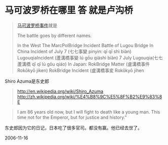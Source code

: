 # 马可波罗桥在哪里 答 就是卢沟桥

>  [马可波罗桥事件](http://en.wikipedia.org/wiki/Marco_Polo_Bridge_Incident)就是
> 
> The battle goes by different names.
> 
> In the West
> The MarcPolBridge Incident
> Battle of Lugou Bridge
> In China
> Incident of July 7 (七七事變 pinyin: qī qī shì biàn)
> LugouqiaIncident (蘆溝橋事變 lú gōu qiáshì biàn)
> 7 July Lugouqia(七七蘆溝橋 qī qī lú gōu qiáo)
> In Japan:
> RokBridge Matter (盧溝橋事件 Rokōkyō jiken)
> RokBridge Incident (盧溝橋事変 Rokōkyō jihen

Shiro Azuma是东史郎

> http://en.wikipedia.org/wiki/Shiro_Azuma
> http://zh.wikipedia.org/wiki/%E4%B8%9C%E5%8F%B2%E9%83%8E

> I am 86 years old now, but I will fight to death like a young man. This time not for the Emperor, but for justice and history."


东史郎因为它的日记，日本吃了很多官司。都没有赢。他已经去世了。



2006-11-16